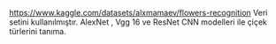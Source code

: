 https://www.kaggle.com/datasets/alxmamaev/flowers-recognition Veri setini kullanılmıştır.
AlexNet , Vgg 16 ve ResNet CNN modelleri ile çiçek türlerini tanıma.
